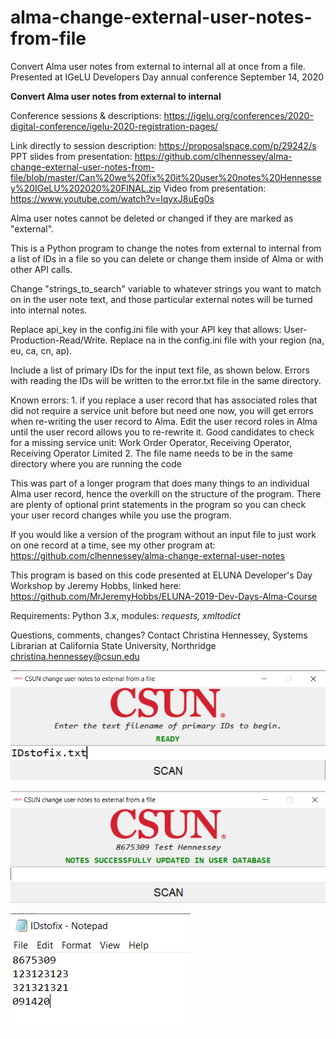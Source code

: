 # alma-change-external-user-notes-from-file
Convert Alma user notes from external to internal all at once from a file. Presented at IGeLU Developers Day annual conference September 14, 2020

<b>Convert Alma user notes from external to internal</b>

Conference sessions & descriptions: https://igelu.org/conferences/2020-digital-conference/igelu-2020-registration-pages/

Link directly to session description: https://proposalspace.com/p/29242/s
PPT slides from presentation: https://github.com/clhennessey/alma-change-external-user-notes-from-file/blob/master/Can%20we%20fix%20it%20user%20notes%20Hennessey%20IGeLU%202020%20FINAL.zip
Video from presentation: https://www.youtube.com/watch?v=lqyxJ8uEg0s

Alma user notes cannot be deleted or changed if they are marked as "external". 

This is a Python program to change the notes from external to internal from a list of IDs in a file so you can delete or change them inside of Alma or with other API calls. 

Change "strings_to_search" variable to whatever strings you want to match on in the user note text,
and those particular external notes will be turned into internal notes.

Replace api_key in the config.ini file with your API key that allows: User-Production-Read/Write.
Replace na in the config.ini file with your region (na, eu, ca, cn, ap).

Include a list of primary IDs for the input text file, as shown below. 
Errors with reading the IDs will be written to the error.txt file in the same directory.

Known errors: 1. if you replace a user record that has associated roles that did not require 
a service unit before but need one now, you will get errors when re-writing the user record to Alma.
Edit the user record roles in Alma until the user record allows you to re-rewrite it. 
Good candidates to check for a missing service unit: 
Work Order Operator, Receiving Operator, Receiving Operator Limited
2. The file name needs to be in the same directory where you are running the code

This was part of a longer program that does many things to an individual Alma user record, hence the overkill on the
structure of the program. There are plenty of optional print statements in the program so you can check your
user record changes while you use the program.

If you would like a version of the program without an input file to just work on one record at a time, see my other program at: https://github.com/clhennessey/alma-change-external-user-notes

This program is based on this code presented at ELUNA Developer's Day Workshop by Jeremy Hobbs,
linked here: https://github.com/MrJeremyHobbs/ELUNA-2019-Dev-Days-Alma-Course 

Requirements: Python 3.x, modules: <i>requests, xmltodict</i>

Questions, comments, changes?
Contact Christina Hennessey, Systems Librarian at California State University, Northridge
christina.hennessey@csun.edu

![Program with text file name entered](/program-textfilename.png)

![Program completed](/program-success.png)

![Program input file](/IDstofix-file-example.png)


